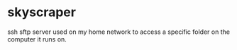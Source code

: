 # skyscraper
ssh sftp server used on my home network to access a specific folder on the computer it runs on.
